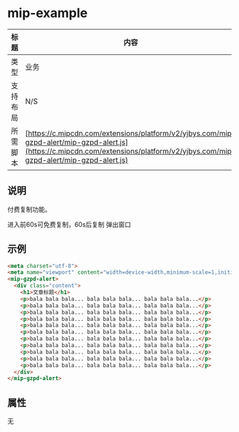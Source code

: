 # mip-example

标题|内容
----|----
类型|业务
支持布局|N/S
所需脚本| [https://c.mipcdn.com/extensions/platform/v2/yjbys.com/mip-gzpd-alert/mip-gzpd-alert.js](https://c.mipcdn.com/extensions/platform/v2/yjbys.com/mip-gzpd-alert/mip-gzpd-alert.js)

## 说明

付费复制功能。

进入前60s可免费复制，60s后复制 弹出窗口

## 示例

```html
<meta charset="utf-8"> 
<meta name="viewport" content="width=device-width,minimum-scale=1,initial-scale=1">
<mip-gzpd-alert>
  <div class="content">
    <h1>文章标题</h1>
    <p>bala bala bala... bala bala bala... bala bala bala...</p>
    <p>bala bala bala... bala bala bala... bala bala bala...</p>
    <p>bala bala bala... bala bala bala... bala bala bala...</p>
    <p>bala bala bala... bala bala bala... bala bala bala...</p>
    <p>bala bala bala... bala bala bala... bala bala bala...</p>
    <p>bala bala bala... bala bala bala... bala bala bala...</p>
    <p>bala bala bala... bala bala bala... bala bala bala...</p>
    <p>bala bala bala... bala bala bala... bala bala bala...</p>
    <p>bala bala bala... bala bala bala... bala bala bala...</p>
    <p>bala bala bala... bala bala bala... bala bala bala...</p>
    <p>bala bala bala... bala bala bala... bala bala bala...</p>
  </div>
</mip-gzpd-alert>
```

## 属性

无